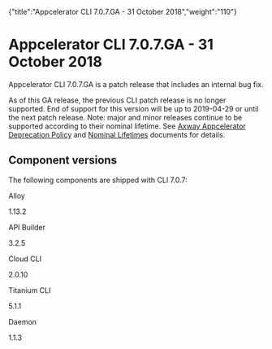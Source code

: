 {"title":"Appcelerator CLI 7.0.7.GA - 31 October 2018","weight":"110"} 

# Appcelerator CLI 7.0.7.GA - 31 October 2018

Appcelerator CLI 7.0.7.GA is a patch release that includes an internal bug fix.

As of this GA release, the previous CLI patch release is no longer supported. End of support for this version will be up to 2019-04-29 or until the next patch release. Note: major and minor releases continue to be supported according to their nominal lifetime. See [Axway Appcelerator Deprecation Policy](/docs/appc/AMPLIFY_Appcelerator_Services_Overview/Axway_Appcelerator_Deprecation_Policy/) and [Nominal Lifetimes](/docs/appc/AMPLIFY_Appcelerator_Services_Overview/Axway_Appcelerator_Product_Lifecycle/#NominalLifetimes) documents for details.

## Component versions

The following components are shipped with CLI 7.0.7:

Alloy

1.13.2

API Builder

3.2.5

Cloud CLI

2.0.10

Titanium CLI

5.1.1

Daemon

1.1.3